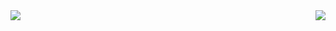  <div>
  <img align="left" src="https://github-readme-stats.vercel.app/api?username=VarChar42&count_private=true&show_icons=true" />
  <img align="right" src="https://github-readme-stats.vercel.app/api/top-langs/?username=VarChar42" />
 </div>
